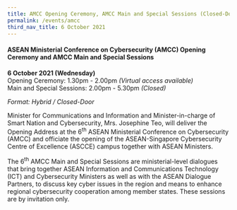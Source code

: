 ```yaml
---
title: AMCC Opening Ceremony, AMCC Main and Special Sessions (Closed-Door)
permalink: /events/amcc
third_nav_title: 6 October 2021
---
```

#### **ASEAN Ministerial Conference on Cybersecurity (AMCC) Opening Ceremony and AMCC Main and Special Sessions**
 
**6 October 2021 (Wednesday)**  
Opening Ceremony: 1.30pm - 2.00pm *(Virtual access available)*  
Main and Special Sessions: 2.00pm - 5.30pm *(Closed)*

*Format: Hybrid / Closed-Door*

Minister for Communications and Information and Minister-in-charge of Smart Nation and Cybersecurity, Mrs. Josephine Teo, will deliver the Opening Address at the 6<sup>th</sup> ASEAN Ministerial Conference on Cybersecurity (AMCC) and officiate the opening of the ASEAN-Singapore Cybersecurity Centre of Excellence (ASCCE) campus together with ASEAN Ministers. 

The 6<sup>th</sup> AMCC Main and Special Sessions are ministerial-level dialogues that bring together ASEAN Information and Communications Technology (ICT) and Cybersecurity Ministers as well as with the ASEAN Dialogue Partners, to discuss key cyber issues in the region and means to enhance regional cybersecurity cooperation among member states. These sessions are by invitation only.